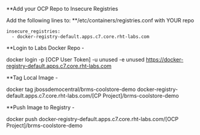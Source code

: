 **Add your OCP Repo to Insecure Registries

Add the following lines to:  **/etc/containers/registries.conf with YOUR repo
```
insecure_registries:
  - docker-registry-default.apps.c7.core.rht-labs.com
```
**Login to Labs Docker Repo -

docker login -p [OCP User Token] -u unused -e unused https://docker-registry-default.apps.c7.core.rht-labs.com

**Tag Local Image -

docker tag jbossdemocentral/brms-coolstore-demo docker-registry-default.apps.c7.core.rht-labs.com/[CP Project]/brms-coolstore-demo

**Push Image to Registry -
  
docker push docker-registry-default.apps.c7.core.rht-labs.com/[OCP Project]/brms-coolstore-demo
